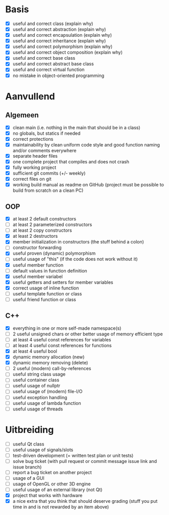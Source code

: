 # Basis
- [x]   useful and correct class (explain why)
- [x]   useful and correct abstraction (explain why)
- [x]   useful and correct encapsulation (explain why)
- [x]   useful and correct inheritance (explain why)
- [x]   useful and correct polymorphism (explain why)
- [x]   useful and correct object composition (explain why)
- [x]   useful and correct base class
- [x]   useful and correct abstract base class
- [x]   useful and correct virtual function
- [x]   no mistake in object-oriented programming

# Aanvullend
## Algemeen

- [x]   clean main (i.e. nothing in the main that should be in a class)
- [x]   no globals, but statics if needed
- [x]   correct protections
- [x]   maintainability by clean uniform code style and good function naming and/or comments everywhere
- [x]   separate header files
- [x]   one complete project that compiles and does not crash
- [x]   fully working project
- [x]   sufficient git commits (+/- weekly)
- [x]   correct files on git
- [x]   working build manual as readme on GitHub (project must be possible to build from scratch on a clean PC)

## OOP

- [x]   at least 2 default constructors
- [ ]   at least 2 parameterized constructors
- [ ]   at least 2 copy constructors
- [x]   at least 2 destructors
- [x]   member initialization in constructors (the stuff behind a colon)
- [ ]   constructor forwarding
- [x]   useful proven (dynamic) polymorphism
- [ ]   useful usage of "this" (if the code does not work without it)
- [x]   useful member function
- [ ]   default values in function definition
- [x]   useful member variabel
- [x]   useful getters and setters for member variables
- [x]   correct usage of inline function
- [ ]   useful template function or class
- [ ]   useful friend function or class

## C++

- [x]   everything in one or more self-made namespace(s)
- [ ]   2 useful unsigned chars or other better usage of memory efficient type
- [ ]   at least 4 useful const references for variables
- [ ]   at least 4 useful const references for functions
- [x]   at least 4 useful bool
- [x]   dynamic memory allocation (new)
- [x]   dynamic memory removing (delete)
- [ ]   2 useful (modern) call-by-references
- [ ]   useful string class usage
- [ ]   useful container class
- [ ]   useful usage of nullptr
- [ ]   useful usage of (modern) file-I/O
- [ ]   useful exception handling
- [ ]   useful usage of lambda function
- [ ]   useful usage of threads

# Uitbreiding

- [ ]   useful Qt class
- [ ]   useful usage of signals/slots
- [ ]   test-driven development (= written test plan or unit tests)
- [ ]   solve bug ticket (with pull request or commit message issue link and issue branch)
- [ ]   report a bug ticket on another project
- [ ]   usage of a GUI
- [ ]   usage of OpenGL or other 3D engine
- [ ]   useful usage of an external library (not Qt)
- [x]   project that works with hardware
- [x]   a nice extra that you think that should deserve grading (stuff you put time in and is not rewarded by an item above)
